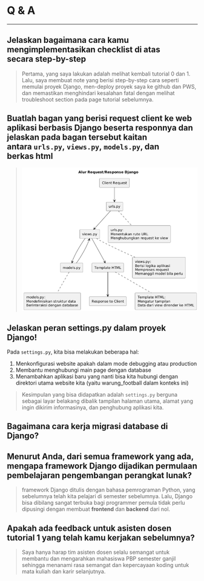 # Q & A
---
## **Jelaskan bagaimana cara kamu mengimplementasikan checklist di atas secara step-by-step** 
> Pertama, yang saya lakukan adalah melihat kembali tutorial 0 dan 1. Lalu, saya membuat note yang berisi step-by-step cara seperti memulai proyek Django, men-deploy proyek saya ke github dan PWS, dan memastikan menghindari kesalahan fatal dengan melihat troubleshoot section pada page tutorial sebelumnya.

## **Buatlah bagan yang berisi request client ke web aplikasi berbasis Django beserta responnya dan jelaskan pada bagan tersebut kaitan antara `urls.py`, `views.py`, `models.py`, dan berkas html**
> ![Proses request client](bagan.png)

## **Jelaskan peran settings.py dalam proyek Django!**
Pada `settings.py`, kita bisa melakukan beberapa hal:
1. Menkonfigurasi website apakah dalam mode debugging atau production
2. Membantu menghubungi main page dengan database
3. Menambahkan aplikasi baru yang nanti bisa kita hubungi dengan direktori utama website kita (yaitu warung_football dalam konteks ini)
> Kesimpulan yang bisa didapatkan adalah `settings.py` berguna sebagai layar belakang dibalik tampilan halaman utama, alamat yang ingin dikirim informasinya, dan penghubung aplikasi kita.
## **Bagaimana cara kerja migrasi database di Django?**

## **Menurut Anda, dari semua framework yang ada, mengapa framework Django dijadikan permulaan pembelajaran pengembangan perangkat lunak?**
> framework Django ditulis dengan bahasa pemrograman Python, yang sebelumnya telah kita pelajari di semester sebelumnya. Lalu, Django bisa dibilang sangat terbuka bagi programmer pemula tidak perlu dipusingi dengan membuat __frontend__ dan __backend__ dari nol.

## **Apakah ada feedback untuk asisten dosen tutorial 1 yang telah kamu kerjakan sebelumnya?**
> Saya hanya harap tim asisten dosen selalu semangat untuk membantu dan mengarahkan mahasiswa PBP semester ganjil sehingga menanami rasa semangat dan kepercayaan koding untuk mata kuliah dan karir selanjutnya.